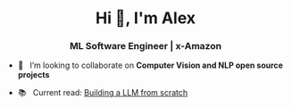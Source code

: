 <h1 align="center">Hi 👋, I'm Alex</h1>
<h3 align="center">ML Software Engineer | x-Amazon </h3>

- 👯 &nbsp; I’m looking to collaborate on **Computer Vision and NLP open source projects**

- 📚 &nbsp; Current read: [Building a LLM from scratch](https://www.manning.com/books/build-a-large-language-model-from-scratch)
